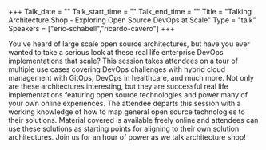 +++
Talk_date = ""
Talk_start_time = ""
Talk_end_time = ""
Title = "Talking Architecture Shop - Exploring Open Source DevOps at Scale"
Type = "talk"
Speakers = ["eric-schabell","ricardo-cavero"]
+++

You've heard of large scale open source architectures, but have you ever wanted to take a serious look at these real life enterprise DevOps implementations that scale? This session takes attendees on a tour of multiple use cases covering DevOps challenges with hybrid cloud management with GitOps, DevOps in healthcare, and much more. Not only are these architectures interesting, but they are successful real life implementations featuring open source technologies and power many of your own online experiences. The attendee departs this session with a working knowledge of how to map general open source technologies to their solutions. Material covered is available freely online and attendees can use these solutions as starting points for aligning to their own solution architectures. Join us for an hour of power as we talk architecture shop!
